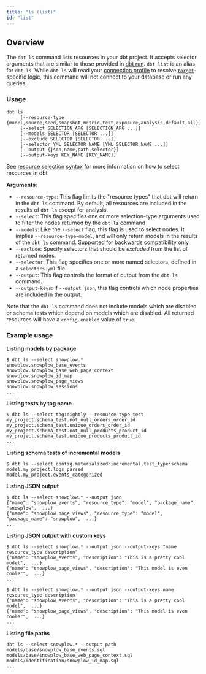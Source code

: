 ```yaml
---
title: "ls (list)"
id: "list"
---
```


## Overview

The `dbt ls` command lists resources in your dbt project. It accepts selector arguments that are similar to those provided in [dbt run](run). `dbt list` is an alias for `dbt ls`. While `dbt ls` will read your [connection profile](/docs/core/connection-profiles) to resolve [`target`](dbt-jinja-functions/target)-specific logic, this command will not connect to your database or run any queries.

### Usage
```
dbt ls
     [--resource-type {model,source,seed,snapshot,metric,test,exposure,analysis,default,all}]
     [--select SELECTION_ARG [SELECTION_ARG ...]]
     [--models SELECTOR [SELECTOR ...]]
     [--exclude SELECTOR [SELECTOR ...]]
     [--selector YML_SELECTOR_NAME [YML_SELECTOR_NAME ...]]
     [--output {json,name,path,selector}]
     [--output-keys KEY_NAME [KEY_NAME]]
```

See [resource selection syntax](node-selection/syntax) for more information on how to select resources in dbt

**Arguments**:
- `--resource-type`: This flag limits the "resource types" that dbt will return in the `dbt ls` command. By default, all resources are included in the results of `dbt ls` except for analysis.
- `--select`: This flag specifies one or more selection-type arguments used to filter the nodes returned by the `dbt ls` command
- `--models`: Like the `--select` flag, this flag is used to select nodes. It implies `--resource-type=model`, and will only return models in the results of the `dbt ls` command. Supported for backwards compatibility only.
- `--exclude`: Specify selectors that should be _excluded_ from the list of returned nodes.
- `--selector`: This flag specifies one or more named selectors, defined in a `selectors.yml` file.
- `--output`: This flag controls the format of output from the `dbt ls` command.
- `--output-keys`: If `--output json`, this flag controls which node properties are included in the output.

Note that the `dbt ls` command does not include models which are disabled or schema tests which depend on models which are disabled. All returned resources will have a `config.enabled` value of `true`.

### Example usage

**Listing models by package**
```
$ dbt ls --select snowplow.*
snowplow.snowplow_base_events
snowplow.snowplow_base_web_page_context
snowplow.snowplow_id_map
snowplow.snowplow_page_views
snowplow.snowplow_sessions
...
```

**Listing tests by tag name**
```
$ dbt ls --select tag:nightly --resource-type test
my_project.schema_test.not_null_orders_order_id
my_project.schema_test.unique_orders_order_id
my_project.schema_test.not_null_products_product_id
my_project.schema_test.unique_products_product_id
...
```

**Listing schema tests of incremental models**
```
$ dbt ls --select config.materialized:incremental,test_type:schema
model.my_project.logs_parsed
model.my_project.events_categorized
```

**Listing JSON output**
```
$ dbt ls --select snowplow.* --output json
{"name": "snowplow_events", "resource_type": "model", "package_name": "snowplow",  ...}
{"name": "snowplow_page_views", "resource_type": "model", "package_name": "snowplow",  ...}
...
```

**Listing JSON output with custom keys**

<VersionBlock lastVersion="1.4">

```
$ dbt ls --select snowplow.* --output json --output-keys "name resource_type description"
{"name": "snowplow_events", "description": "This is a pretty cool model",  ...}
{"name": "snowplow_page_views", "description": "This model is even cooler",  ...}
...
```
</VersionBlock>

<VersionBlock firstVersion="1.5">

```
$ dbt ls --select snowplow.* --output json --output-keys name resource_type description
{"name": "snowplow_events", "description": "This is a pretty cool model",  ...}
{"name": "snowplow_page_views", "description": "This model is even cooler",  ...}
...
```

</VersionBlock>


**Listing file paths**
```
dbt ls --select snowplow.* --output path
models/base/snowplow_base_events.sql
models/base/snowplow_base_web_page_context.sql
models/identification/snowplow_id_map.sql
...
```
